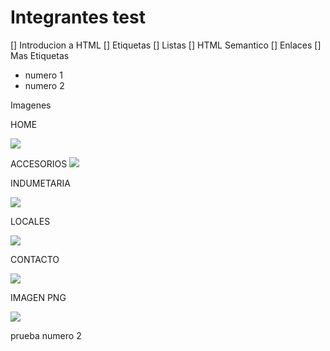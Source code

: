 # Integrantes test

[] Introducion a HTML
[] Etiquetas
[] Listas
[] HTML Semantico
[] Enlaces
[] Mas Etiquetas
- numero 1
- numero 2

Imagenes

HOME

![](/Home.jpg)

ACCESORIOS
![](/wireframe/Accesorios.jpg)

INDUMETARIA

![](/wireframe/Indumentaria.jpg)

LOCALES

![](/wireframe/Locales.png)


CONTACTO

![](/wireframe/Contacto.jpg)

IMAGEN PNG

![](/image.png)

prueba numero 2
